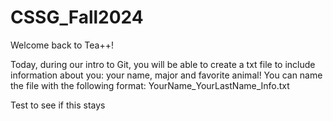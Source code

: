 # CSSG_Fall2024

Welcome back to Tea++!

Today, during our intro to Git, you will be able to create a txt file to include information about you: your name, major and favorite animal!
You can name the file with the following format: YourName_YourLastName_Info.txt


Test to see if this stays